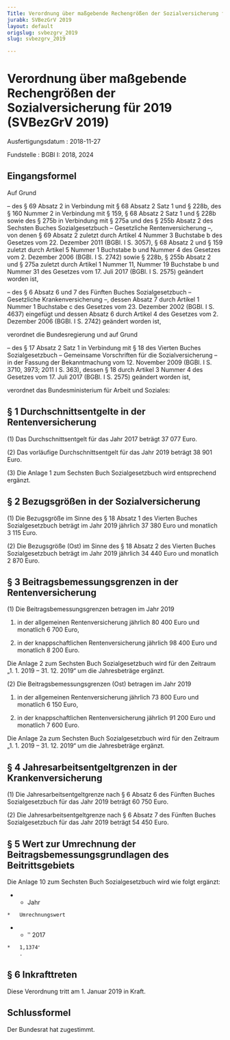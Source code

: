 ```yaml
---
Title: Verordnung über maßgebende Rechengrößen der Sozialversicherung für 2019
jurabk: SVBezGrV 2019
layout: default
origslug: svbezgrv_2019
slug: svbezgrv_2019

---
```


# Verordnung über maßgebende Rechengrößen der Sozialversicherung für 2019 (SVBezGrV 2019)

Ausfertigungsdatum
:   2018-11-27

Fundstelle
:   BGBl I: 2018, 2024


## Eingangsformel

Auf Grund

–   des § 69 Absatz 2 in Verbindung mit § 68 Absatz 2 Satz 1 und § 228b,
    des § 160 Nummer 2 in Verbindung mit § 159, § 68 Absatz 2 Satz 1 und §
    228b sowie des § 275b in Verbindung mit § 275a und des § 255b Absatz 2
    des Sechsten Buches Sozialgesetzbuch – Gesetzliche Rentenversicherung
    –, von denen § 69 Absatz 2 zuletzt durch Artikel 4 Nummer 3 Buchstabe
    b des Gesetzes vom 22. Dezember 2011 (BGBl. I S. 3057), § 68 Absatz 2
    und § 159 zuletzt durch Artikel 5 Nummer 1 Buchstabe b und Nummer 4
    des Gesetzes vom 2. Dezember 2006 (BGBl. I S. 2742) sowie § 228b, §
    255b Absatz 2 und § 275a zuletzt durch Artikel 1 Nummer 11, Nummer 19
    Buchstabe b und Nummer 31 des Gesetzes vom 17. Juli 2017 (BGBl. I S.
    2575) geändert worden ist,


–   des § 6 Absatz 6 und 7 des Fünften Buches Sozialgesetzbuch –
    Gesetzliche Krankenversicherung –, dessen Absatz 7 durch Artikel 1
    Nummer 1 Buchstabe c des Gesetzes vom 23. Dezember 2002 (BGBl. I S.
    4637) eingefügt und dessen Absatz 6 durch Artikel 4 des Gesetzes vom
    2\. Dezember 2006 (BGBl. I S. 2742) geändert worden ist,



verordnet die Bundesregierung und auf Grund

–   des § 17 Absatz 2 Satz 1 in Verbindung mit § 18 des Vierten Buches
    Sozialgesetzbuch – Gemeinsame Vorschriften für die Sozialversicherung
    – in der Fassung der Bekanntmachung vom 12. November 2009 (BGBl. I S.
    3710, 3973; 2011 I S. 363), dessen § 18 durch Artikel 3 Nummer 4 des
    Gesetzes vom 17. Juli 2017 (BGBl. I S. 2575) geändert worden ist,



verordnet das Bundesministerium für Arbeit und Soziales:


## § 1 Durchschnittsentgelte in der Rentenversicherung

(1) Das Durchschnittsentgelt für das Jahr 2017 beträgt 37 077 Euro.

(2) Das vorläufige Durchschnittsentgelt für das Jahr 2019 beträgt
38 901 Euro.

(3) Die Anlage 1 zum Sechsten Buch Sozialgesetzbuch wird entsprechend
ergänzt.


## § 2 Bezugsgrößen in der Sozialversicherung

(1) Die Bezugsgröße im Sinne des § 18 Absatz 1 des Vierten Buches
Sozialgesetzbuch beträgt im Jahr 2019 jährlich 37 380 Euro und
monatlich 3 115 Euro.

(2) Die Bezugsgröße (Ost) im Sinne des § 18 Absatz 2 des Vierten
Buches Sozialgesetzbuch beträgt im Jahr 2019 jährlich 34 440 Euro und
monatlich 2 870 Euro.


## § 3 Beitragsbemessungsgrenzen in der Rentenversicherung

(1) Die Beitragsbemessungsgrenzen betragen im Jahr 2019

1.  in der allgemeinen Rentenversicherung jährlich 80 400 Euro und
    monatlich 6 700 Euro,


2.  in der knappschaftlichen Rentenversicherung jährlich 98 400 Euro und
    monatlich 8 200 Euro.



Die Anlage 2 zum Sechsten Buch Sozialgesetzbuch wird für den Zeitraum
„1. 1. 2019 – 31. 12. 2019“ um die Jahresbeträge ergänzt.

(2) Die Beitragsbemessungsgrenzen (Ost) betragen im Jahr 2019

1.  in der allgemeinen Rentenversicherung jährlich 73 800 Euro und
    monatlich 6 150 Euro,


2.  in der knappschaftlichen Rentenversicherung jährlich 91 200 Euro und
    monatlich 7 600 Euro.



Die Anlage 2a zum Sechsten Buch Sozialgesetzbuch wird für den Zeitraum
„1. 1. 2019 – 31. 12. 2019“ um die Jahresbeträge ergänzt.


## § 4 Jahresarbeitsentgeltgrenzen in der Krankenversicherung

(1) Die Jahresarbeitsentgeltgrenze nach § 6 Absatz 6 des Fünften
Buches Sozialgesetzbuch für das Jahr 2019 beträgt 60 750 Euro.

(2) Die Jahresarbeitsentgeltgrenze nach § 6 Absatz 7 des Fünften
Buches Sozialgesetzbuch für das Jahr 2019 beträgt 54 450 Euro.


## § 5 Wert zur Umrechnung der Beitragsbemessungsgrundlagen des Beitrittsgebiets

Die Anlage 10 zum Sechsten Buch Sozialgesetzbuch wird wie folgt
ergänzt:

*    *   Jahr

    *   Umrechnungswert


*    *   ʺ                       2017

    *   1,1374ʺ
        .





## § 6 Inkrafttreten

Diese Verordnung tritt am 1. Januar 2019 in Kraft.


## Schlussformel

Der Bundesrat hat zugestimmt.

